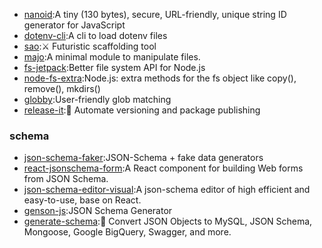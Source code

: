 * [nanoid](https://github.com/ai/nanoid):A tiny (130 bytes), secure, URL-friendly, unique string ID generator for JavaScript
* [dotenv-cli](https://github.com/entropitor/dotenv-cli):A cli to load dotenv files
* [sao](https://github.com/saojs/sao):⚔ Futuristic scaffolding tool
* [majo](https://github.com/egoist/majo):A minimal module to manipulate files.
* [fs-jetpack](https://github.com/szwacz/fs-jetpack):Better file system API for Node.js
* [node-fs-extra](https://github.com/jprichardson/node-fs-extra):Node.js: extra methods for the fs object like copy(), remove(), mkdirs()
* [globby](https://github.com/sindresorhus/globby):User-friendly glob matching
* [release-it](https://github.com/release-it/release-it):🚀 Automate versioning and package publishing

### schema
* [json-schema-faker](https://github.com/json-schema-faker/json-schema-faker):JSON-Schema + fake data generators
* [react-jsonschema-form](https://github.com/rjsf-team/react-jsonschema-form):A React component for building Web forms from JSON Schema.
* [json-schema-editor-visual](https://github.com/Open-Federation/json-schema-editor-visual):A json-schema editor of high efficient and easy-to-use, base on React.
* [genson-js](https://github.com/aspecto-io/genson-js):JSON Schema Generator
* [generate-schema](https://github.com/Nijikokun/generate-schema):🧞 Convert JSON Objects to MySQL, JSON Schema, Mongoose, Google BigQuery, Swagger, and more.
